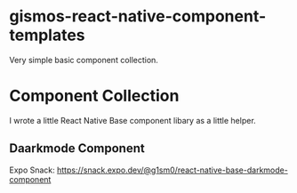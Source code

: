 # gismos-react-native-component-templates
Very simple basic component collection. 
# Component Collection
I wrote a little React Native Base component libary as a little helper.
## Daarkmode Component
Expo Snack: https://snack.expo.dev/@g1sm0/react-native-base-darkmode-component
